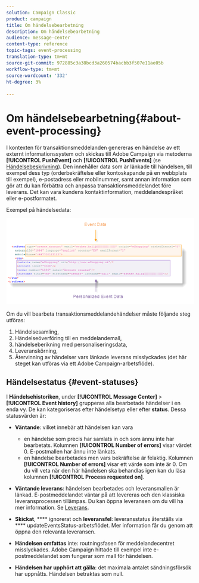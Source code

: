 ```yaml
---
solution: Campaign Classic
product: campaign
title: Om händelsebearbetning
description: Om händelsebearbetning
audience: message-center
content-type: reference
topic-tags: event-processing
translation-type: tm+mt
source-git-commit: 972885c3a38bcd3a260574bacbb3f507e11ae05b
workflow-type: tm+mt
source-wordcount: '332'
ht-degree: 3%

---
```



# Om händelsebearbetning{#about-event-processing}

I kontexten för transaktionsmeddelanden genereras en händelse av ett externt informationssystem och skickas till Adobe Campaign via metoderna **[!UICONTROL PushEvent]** och **[!UICONTROL PushEvents]** (se [Händelsebeskrivning](../../message-center/using/event-description.md)). Den innehåller data som är länkade till händelsen, till exempel dess typ (orderbekräftelse eller kontoskapande på en webbplats till exempel), e-postadress eller mobilnummer, samt annan information som gör att du kan förbättra och anpassa transaktionsmeddelandet före leverans. Det kan vara kundens kontaktinformation, meddelandespråket eller e-postformatet.

Exempel på händelsedata:

![](assets/messagecenter_events_request_001.png)

Om du vill bearbeta transaktionsmeddelandehändelser måste följande steg utföras:

1. Händelsesamling,
1. Händelseöverföring till en meddelandemall,
1. händelseberikning med personaliseringsdata,
1. Leveranskörning,
1. Återvinning av händelser vars länkade leverans misslyckades (det här steget kan utföras via ett Adobe Campaign-arbetsflöde).

## Händelsestatus {#event-statuses}

I **Händelsehistoriken**, under **[!UICONTROL Message Center]** > **[!UICONTROL Event history]** grupperas alla bearbetade händelser i en enda vy. De kan kategoriseras efter händelsetyp eller efter **status**. Dessa statusvärden är:

* **Väntande**: vilket innebär att händelsen kan vara

   * en händelse som precis har samlats in och som ännu inte har bearbetats. Kolumnen **[!UICONTROL Number of errors]** visar värdet 0. E-postmallen har ännu inte länkats.
   * en händelse bearbetades men vars bekräftelse är felaktig. Kolumnen **[!UICONTROL Number of errors]** visar ett värde som inte är 0. Om du vill veta när den här händelsen ska behandlas igen kan du läsa kolumnen **[!UICONTROL Process requested on]**.

* **Väntande leverans**: händelsen bearbetades och leveransmallen är länkad. E-postmeddelandet väntar på att levereras och den klassiska leveransprocessen tillämpas. Du kan öppna leveransen om du vill ha mer information. Se [Leverans](../../delivery/using/about-message-tracking.md).
* **Skickat**,  **** ignorerat och  **leveransfel**: leveransstatus återställs via  **** updateEventsStatus-arbetsflödet. Mer information får du genom att öppna den relevanta leveransen.
* **Händelsen omfattas** inte: routningsfasen för meddelandecentret misslyckades. Adobe Campaign hittade till exempel inte e-postmeddelandet som fungerar som mall för händelsen.
* **Händelsen har upphört att gälla**: det maximala antalet sändningsförsök har uppnåtts. Händelsen betraktas som null.
